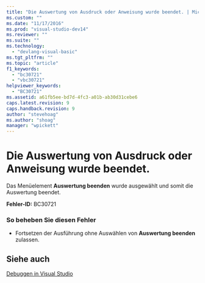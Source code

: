 ```yaml
---
title: "Die Auswertung von Ausdruck oder Anweisung wurde beendet. | Microsoft Docs"
ms.custom: ""
ms.date: "11/17/2016"
ms.prod: "visual-studio-dev14"
ms.reviewer: ""
ms.suite: ""
ms.technology: 
  - "devlang-visual-basic"
ms.tgt_pltfrm: ""
ms.topic: "article"
f1_keywords: 
  - "bc30721"
  - "vbc30721"
helpviewer_keywords: 
  - "BC30721"
ms.assetid: a61fb5ee-bd7d-4fc3-a01b-ab30d31cebe6
caps.latest.revision: 9
caps.handback.revision: 9
author: "stevehoag"
ms.author: "shoag"
manager: "wpickett"
---
```

# Die Auswertung von Ausdruck oder Anweisung wurde beendet.
Das Menüelement **Auswertung beenden** wurde ausgewählt und somit die Auswertung beendet.  
  
 **Fehler\-ID:** BC30721  
  
### So beheben Sie diesen Fehler  
  
-   Fortsetzen der Ausführung ohne Auswählen von **Auswertung beenden** zulassen.  
  
## Siehe auch  
 [Debuggen in Visual Studio](/visual-studio/debugger/debugging-in-visual-studio)